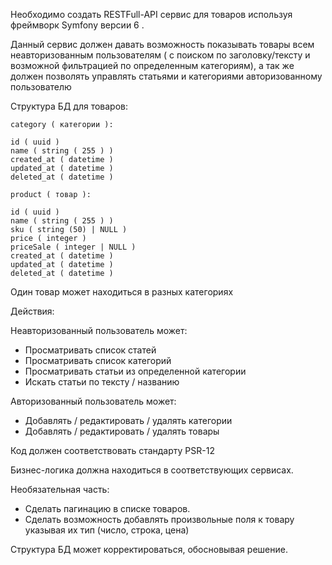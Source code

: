 Необходимо создать RESTFull-API сервис для товаров используя фреймворк Symfony версии 6 .

Данный сервис должен давать возможность показывать товары всем неавторизованным пользователям ( с поиском по заголовку/тексту и возможной фильтрацией по определенным категориям),
а так же должен позволять управлять статьями и категориями авторизованному пользователю

Структура БД для товаров:

```
category ( категории ):

id ( uuid )
name ( string ( 255 ) )
created_at ( datetime )
updated_at ( datetime )
deleted_at ( datetime )
```

```
product ( товар ):

id ( uuid )
name ( string ( 255 ) )
sku ( string (50) | NULL )
price ( integer )
priceSale ( integer | NULL )
created_at ( datetime )
updated_at ( datetime )
deleted_at ( datetime )
```

Один товар может находиться в разных категориях

Действия:

Неавторизованный пользователь может:
- Просматривать список статей
- Просматривать список категорий
- Просматривать статьи из определенной категории
- Искать статьи по тексту / названию

Авторизованный пользователь может:
- Добавлять / редактировать / удалять категории
- Добавлять / редактировать / удалять товары

Код должен соответствовать стандарту PSR-12

Бизнес-логика должна находиться в соответствующих сервисах.

Необязательная часть:
- Сделать пагинацию в списке товаров.
- Сделать возможность добавлять произвольные поля к товару указывая их тип (число, строка, цена)

Структура БД может корректироваться, обосновывая решение.